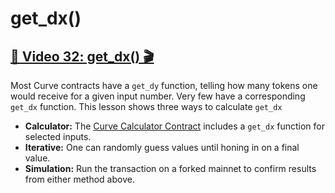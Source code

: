 # get_dx() 

## [🎥 Video 32: get_dx() 🎬](https://youtu.be/ubCaX-QtV7Q)

Most Curve contracts have a `get_dy` function, telling how many tokens one would receive for a given input number.  Very few have a corresponding `get_dx` function.  This lesson shows three ways to calculate `get_dx`

* **Calculator:** The [Curve Calculator Contract](https://etherscan.io/address/0xc1DB00a8E5Ef7bfa476395cdbcc98235477cDE4E) includes a `get_dx` function for selected inputs.
* **Iterative:** One can randomly guess values until honing in on a final value.
* **Simulation:** Run the transaction on a forked mainnet to confirm results from either method above.

